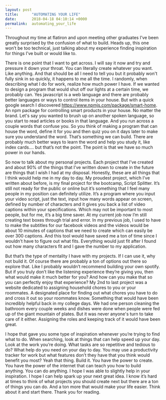 ```yaml
---
layout: post
title:      "AUTOMATING YOUR LIFE"
date:       2018-04-18 04:10:14 +0000
permalink:  automating_your_life
---
```


Throughout my time at flatiron and upon meeting other graduates I’ve been greatly surprised by the confusion of what to build. Heads up, this one won’t be too technical, just talking about my experience finding inspiration for things I’ve built or would like to.

There is one point that I want to get across. I will say it now and try and pressure it down your throat. You can literally create whatever you want. Like anything. And that should be all I need to tell you but it probably won't fully sink in so quickly, it happens to me all the time. I randomly, when describing what I do for work, realize how much power I have. If we wanted to design a program that would shut off our lights at a certain time, we probably can. Yes javascript is a web language and there are probably better languages or ways to control items in your house. But with a quick google search I discovered https://www.npmjs.com/package/smart-home. An npm package for controlling smart products in your house. No matter the brand. Let's say you wanted to brush up on another spoken language, so you start to read articles or books in that language. And you run across a couple words that confuse you. So you think of making a program that can house the word, define it for you and then quiz you on it days later to make sure you understand the word. That’s something we can build. There are probably much better ways to learn the word and help you study it, like index cards…. but that’s not the point. The point is that we have so much power in our hands.

So now to talk about my personal projects. Each project that I’ve created and about 90% of the things that I’ve written down to create in the future are things that I wish I had at my disposal. Honestly, these are all things that I think would help me in my day to day. My proudest project, which I’ve written about before, is my final project for the bootcamp, Script Splitter. It’s still not ready for the public or online but it’s something that I feel many people in my position can definitely utilize. It’s a program where you input your video script, just the text, input how many words appear on screen, defined by number of characters and it gives you back a list of video captions within your specifications. Which may not be important to most people, but for me, it’s a big time saver. At my current job now I’m still creating text boxes through trial and error. In my previous job, I used to have to make the subtitles for our facebook videos and the videos would be about 10 minutes of captions that we need to create which can easily be over 300 captions. And this tool would have saved me a ton of time since I wouldn’t have to figure out what fits. Everything would just fit after I found out how many characters fit and I gave the number to my application.

But that’s the type of mentality I have with my projects. If I can use it, why not build it. Of course there are probably a ton of options out there so explore that. Like I probably wouldn’t recommend building your own spotify. But if you truly don’t like the listening experience they’re giving you, then what would make it much better for you? And how can you make that so you can perfectly enjoy that experience? My 2nd to last project was a website dedicated to assigning household chores to you or your roommates. A designated place for finding out what chores you have to do and cross it out so your roommates know. Something that would have been incredibly helpful back in my college days. We had one person cleaning the bathroom every couple weeks and dishes were done when people were fed up of the giant mountain of plates. But it was never anyone's turn to take care of it either. Assigning the roles and keeping track of it would have been great.

I hope that gave you some type of inspiration whenever you’re trying to find what to do. When searching, look at things that can help speed up your day. Look at the work you’re doing. What tasks are so repetitive and tedious to do? What help do you need on your day to day. You may use a productivity tracker for work but what features don’t they have that you think would benefit you most? Yeah that thing. Build it. You have the power to create. You have the power of the internet that can teach you how to build anything. You can do anything. I hope I was able to slightly help in your inspiration. I hope I can help spark up your next great idea. I know it’s hard at times to think of what projects you should create next but there are a ton of things you can do. And a ton more that would make your life easier. Think about it and start there. Thank you for reading.

